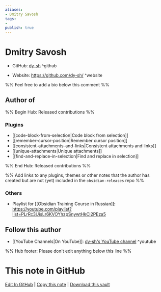 ```yaml
---
aliases:
- Dmitry Savosh
tags:
- 
publish: true
---
```


# Dmitry Savosh

- GitHub: [dy-sh](https://github.com/dy-sh/) ^github
<!-- - Discord: `@` ^discord-->
- Website: <https://github.com/dy-sh/> ^website
<!-- - [[Publish sites|Publish site]]: ^publish-->

%% Feel free to add a bio below this comment %%


## Author of

%% Begin Hub: Released contributions %%
### Plugins
- [[code-block-from-selection|Code block from selection]]
- [[remember-cursor-position|Remember cursor position]]
- [[consistent-attachments-and-links|Consistent attachments and links]]
- [[unique-attachments|Unique attachments]]
- [[find-and-replace-in-selection|Find and replace in selection]]

%% End Hub: Released contributions %%

%% Add links to any plugins, themes or other notes that the author has created but are not (yet) included in the `obsidian-releases` repo %%

<!--
### Unlisted plugins
-->


### Others

- Playlist for [[Obsidian Training Course in Russian]]: https://youtube.com/playlist?list=PLrRc3UisLr6KVOYhzpSnywtHkCi2PEza5


<!--
## Sponsor this author

- [[GitHub sponsors]]: [Sponsor @dy-sh on GitHub Sponsors](https://github.com/sponsors/dy-sh) ^github-sponsor
- [[Buy me a coffee]]: ^buy-me-a-coffee
- [[PayPal]]: ^paypal
- [[Patreon]]: ^patreon

-->

## Follow this author

- [[YouTube Channels|On YouTube]]: [dy-sh's YouTube channel](https://www.youtube.com/c/dysh1) ^youtube
<!--
- Twitter: ^twitter
- ...
-->

%% Hub footer: Please don't edit anything below this line %%

# This note in GitHub

<span class="git-footer">[Edit In GitHub](https://github.dev/obsidian-community/obsidian-hub/blob/main/01%20-%20Community/People/dy-sh.md "git-hub-edit-note") | [Copy this note](https://raw.githubusercontent.com/obsidian-community/obsidian-hub/main/01%20-%20Community/People/dy-sh.md "git-hub-copy-note") | [Download this vault](https://github.com/obsidian-community/obsidian-hub/archive/refs/heads/main.zip "git-hub-download-vault") </span>
